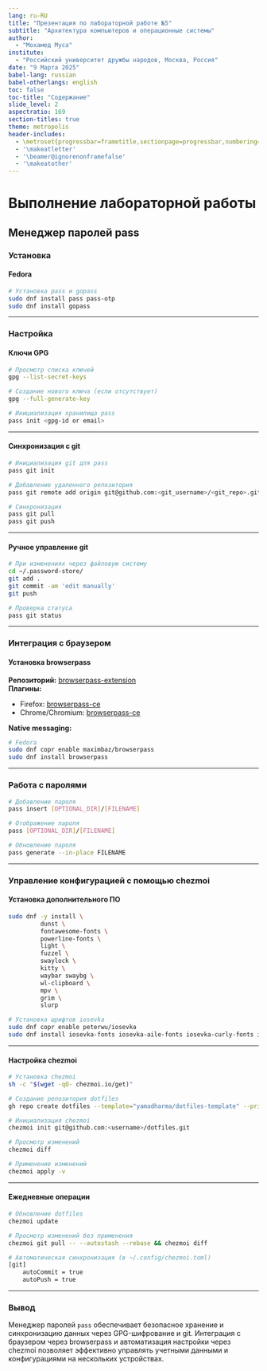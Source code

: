 ```yaml
---
lang: ru-RU
title: "Презентация по лабораторной работе №5"
subtitle: "Архитектура компьютеров и операционные системы"
author:
  - "Мохамед Муса"
institute:
  - "Российский университет дружбы народов, Москва, Россия"
date: "9 Марта 2025"
babel-lang: russian
babel-otherlangs: english
toc: false
toc-title: "Содержание"
slide_level: 2
aspectratio: 169
section-titles: true
theme: metropolis
header-includes:
  - \metroset{progressbar=frametitle,sectionpage=progressbar,numbering=fraction}
  - '\makeatletter'
  - '\beamer@ignorenonframefalse'
  - '\makeatother'
---
```


# Выполнение лабораторной работы  
## Менеджер паролей pass

### Установка  
#### Fedora  
```bash  
# Установка pass и gopass  
sudo dnf install pass pass-otp  
sudo dnf install gopass  
```  
---
### Настройка  
#### Ключи GPG  
```bash  
# Просмотр списка ключей  
gpg --list-secret-keys  

# Создание нового ключа (если отсутствует)  
gpg --full-generate-key  

# Инициализация хранилища pass  
pass init <gpg-id or email>  
```  
---
#### Синхронизация с git  
```bash  
# Инициализация git для pass  
pass git init  

# Добавление удаленного репозитория  
pass git remote add origin git@github.com:<git_username>/<git_repo>.git  

# Синхронизация  
pass git pull  
pass git push  
```  
---
#### Ручное управление git  
```bash  
# При изменениях через файловую систему  
cd ~/.password-store/  
git add .  
git commit -am 'edit manually'  
git push  

# Проверка статуса  
pass git status  
```  
---
### Интеграция с браузером  
#### Установка browserpass  
**Репозиторий:** [browserpass-extension](https://github.com/browserpass/browserpass-extension)  
**Плагины:**  
- Firefox: [browserpass-ce](https://addons.mozilla.org/en-US/firefox/addon/browserpass-ce/)  
- Chrome/Chromium: [browserpass-ce](https://chrome.google.com/webstore/detail/browserpass-ce/naepdomgkenhinolocfifgehidddafch)  

**Native messaging:**  
```bash  
# Fedora  
sudo dnf copr enable maximbaz/browserpass  
sudo dnf install browserpass  
```  
---
### Работа с паролями  
```bash  
# Добавление пароля  
pass insert [OPTIONAL_DIR]/[FILENAME]  

# Отображение пароля  
pass [OPTIONAL_DIR]/[FILENAME]  

# Обновление пароля  
pass generate --in-place FILENAME  
```  
---
### Управление конфигурацией с помощью chezmoi  
#### Установка дополнительного ПО  
```bash  
sudo dnf -y install \  
         dunst \  
         fontawesome-fonts \  
         powerline-fonts \  
         light \  
         fuzzel \  
         swaylock \  
         kitty \  
         waybar swaybg \  
         wl-clipboard \  
         mpv \  
         grim \  
         slurp  

# Установка шрифтов iosevka  
sudo dnf copr enable peterwu/iosevka  
sudo dnf install iosevka-fonts iosevka-aile-fonts iosevka-curly-fonts iosevka-slab-fonts iosevka-etoile-fonts iosevka-term-fonts  
```  
---
#### Настройка chezmoi  
```bash  
# Установка chezmoi  
sh -c "$(wget -qO- chezmoi.io/get)"  

# Создание репозитория dotfiles  
gh repo create dotfiles --template="yamadharma/dotfiles-template" --private  

# Инициализация chezmoi  
chezmoi init git@github.com:<username>/dotfiles.git  

# Просмотр изменений  
chezmoi diff  

# Применение изменений  
chezmoi apply -v  
```  
---
#### Ежедневные операции  
```bash  
# Обновление dotfiles  
chezmoi update  

# Просмотр изменений без применения  
chezmoi git pull -- --autostash --rebase && chezmoi diff  

# Автоматическая синхронизация (в ~/.config/chezmoi.toml)  
[git]  
    autoCommit = true  
    autoPush = true  
```  
---
### Вывод  
Менеджер паролей `pass` обеспечивает безопасное хранение и синхронизацию данных через GPG-шифрование и git. Интеграция с браузером через browserpass и автоматизация настройки через chezmoi позволяет эффективно управлять учетными данными и конфигурациями на нескольких устройствах.
